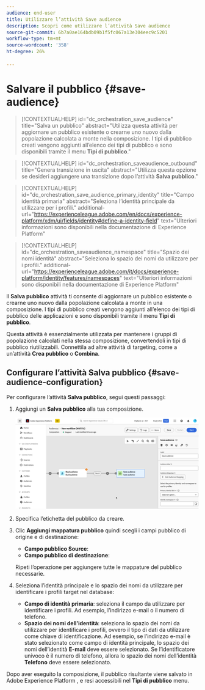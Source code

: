 ```yaml
---
audience: end-user
title: Utilizzare l’attività Save audience
description: Scopri come utilizzare l’attività Save audience
source-git-commit: 6b7a0ae164bdb09b1f5fc067a13e304eec9c5201
workflow-type: tm+mt
source-wordcount: '358'
ht-degree: 26%

---
```



# Salvare il pubblico {#save-audience}

>[!CONTEXTUALHELP]
>id="dc_orchestration_save_audience"
>title="Salva un pubblico"
>abstract="Utilizza questa attività per aggiornare un pubblico esistente o crearne uno nuovo dalla popolazione calcolata a monte nella composizione. I tipi di pubblico creati vengono aggiunti all’elenco dei tipi di pubblico e sono disponibili tramite il menu **Tipi di pubblico**."

>[!CONTEXTUALHELP]
>id="dc_orchestration_saveaudience_outbound"
>title="Genera transizione in uscita"
>abstract="Utilizza questa opzione se desideri aggiungere una transizione dopo l’attività **Salva pubblico**."

>[!CONTEXTUALHELP]
>id="dc_orchestration_save_audience_primary_identity"
>title="Campo identità primaria"
>abstract="Seleziona l’identità principale da utilizzare per i profili."
>additional-url="https://experienceleague.adobe.com/en/docs/experience-platform/xdm/ui/fields/identity#define-a-identity-field" text="Ulteriori informazioni sono disponibili nella documentazione di Experience Platform"

>[!CONTEXTUALHELP]
>id="dc_orchestration_saveaudience_namespace"
>title="Spazio dei nomi identità"
>abstract="Seleziona lo spazio dei nomi da utilizzare per i profili."
>additional-url="https://experienceleague.adobe.com/it/docs/experience-platform/identity/features/namespaces" text="Ulteriori informazioni sono disponibili nella documentazione di Experience Platform"

Il **Salva pubblico** attività ti consente di aggiornare un pubblico esistente o crearne uno nuovo dalla popolazione calcolata a monte in una composizione. I tipi di pubblico creati vengono aggiunti all’elenco dei tipi di pubblico delle applicazioni e sono disponibili tramite il menu **Tipi di pubblico**.

Questa attività è essenzialmente utilizzata per mantenere i gruppi di popolazione calcolati nella stessa composizione, convertendoli in tipi di pubblico riutilizzabili. Connettila ad altre attività di targeting, come a un’attività **Crea pubblico** o **Combina**.

## Configurare l’attività Salva pubblico {#save-audience-configuration}

Per configurare l’attività **Salva pubblico**, segui questi passaggi:

1. Aggiungi un **Salva pubblico** alla tua composizione.

   ![](../assets/save-audience.png)

1. Specifica l’etichetta del pubblico da creare.

1. Clic **Aggiungi mappatura pubblico** quindi scegli i campi pubblico di origine e di destinazione:

   * **Campo pubblico Source**:
   * **Campo pubblico di destinazione**:

   Ripeti l’operazione per aggiungere tutte le mappature del pubblico necessarie.

1. Seleziona l’identità principale e lo spazio dei nomi da utilizzare per identificare i profili target nel database:

   * **Campo di identità primaria**: seleziona il campo da utilizzare per identificare i profili. Ad esempio, l’indirizzo e-mail o il numero di telefono.
   * **Spazio dei nomi dell’identità**: seleziona lo spazio dei nomi da utilizzare per identificare i profili, ovvero il tipo di dati da utilizzare come chiave di identificazione. Ad esempio, se l’indirizzo e-mail è stato selezionato come campo di identità principale, lo spazio dei nomi dell’identità **E-mail** deve essere selezionato. Se l’identificatore univoco è il numero di telefono, allora lo spazio dei nomi dell’identità **Telefono** deve essere selezionato.

Dopo aver eseguito la composizione, il pubblico risultante viene salvato in Adobe Experience Platform <!-- to check-->, e resi accessibili nel **Tipi di pubblico** menu.

<!--

## Example{#save-audience-example}

The following example illustrates a simple audience update from targeting. A scheduler is added to run the workflow once a month. A query recovers all the profiles subscribed to the different application services available. The **Save audience** activity updates the audience by deleting profiles that have unsubscribed from the service since the last workflow execution and by adding the newly subscribed profiles.
-->

